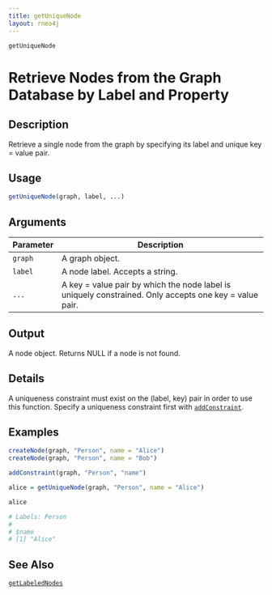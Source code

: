 ```yaml
---
title: getUniqueNode
layout: rneo4j
---
```


`getUniqueNode`

# Retrieve Nodes from the Graph Database by Label and Property

## Description

Retrieve a single node from the graph by specifying its label and unique key = value pair.

## Usage

```r
getUniqueNode(graph, label, ...)
```

## Arguments

| Parameter | Description     |
| --------- | --------------- |
| `graph`   | A graph object. |
| `label`   | A node label. Accepts a string. |
| `...`     | A key = value pair by which the node label is uniquely constrained. Only accepts one key = value pair. |

## Output

A node object. Returns NULL if a node is not found.

## Details

A uniqueness constraint must exist on the (label, key) pair in order to use this function. Specify a uniqueness constraint first with [`addConstraint`](add-constraint.html).

## Examples

```r
createNode(graph, "Person", name = "Alice")
createNode(graph, "Person", name = "Bob")

addConstraint(graph, "Person", "name")

alice = getUniqueNode(graph, "Person", name = "Alice")

alice

# Labels: Person
#
# $name
# [1] "Alice"
```

## See Also

[`getLabeledNodes`](get-labeled-nodes.html)